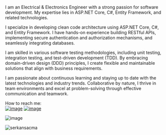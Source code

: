 I am an Electrical & Electronics Engineer with a strong passion for software development. My expertise lies in ASP.NET Core, C#, Entity Framework, and related technologies. 

I specialize in developing clean code architecture using ASP.NET Core, C#, and Entity Framework. I have hands-on experience building RESTful APIs, implementing secure authentication and authorization mechanisms, and seamlessly integrating databases.

I am skilled in various software testing methodologies, including unit testing, integration testing, and test-driven development (TDD). By embracing domain-driven design (DDD) principles, I create flexible and maintainable solutions that align with business requirements.

I am passionate about continuous learning and staying up to date with the latest technologies and industry trends. Collaborative by nature, I thrive in team environments and excel at problem-solving through effective communication and teamwork.

How to reach me:<br>
<a href="mailto:serkansacma@gmail.com">![image](https://img.shields.io/badge/Gmail-D14836?style=for-the-badge&logo=gmail&logoColor=white)</a>
<a href="https://www.linkedin.com/in/serkansacma/">![image](https://img.shields.io/badge/LinkedIn-0077B5?style=for-the-badge&logo=linkedin&logoColor=white)</a>
  
![image](https://github-profile-summary-cards.vercel.app/api/cards/profile-details?username=srkans&theme=tokyonight)

<p align="left"> <img src="https://komarev.com/ghpvc/?username=srkans&label=Profile%20views&color=0e75b6&style=flat" alt="serkansacma" /> </p>
